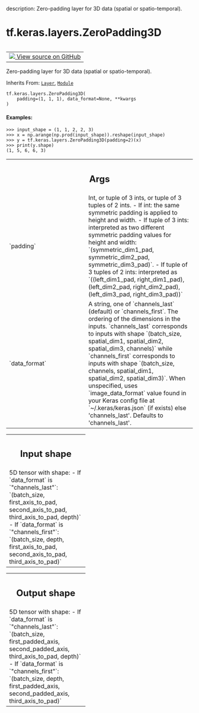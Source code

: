 description: Zero-padding layer for 3D data (spatial or spatio-temporal).

<div itemscope itemtype="http://developers.google.com/ReferenceObject">
<meta itemprop="name" content="tf.keras.layers.ZeroPadding3D" />
<meta itemprop="path" content="Stable" />
<meta itemprop="property" content="__init__"/>
</div>

# tf.keras.layers.ZeroPadding3D

<!-- Insert buttons and diff -->

<table class="tfo-notebook-buttons tfo-api nocontent" align="left">
<td>
  <a target="_blank" href="https://github.com/keras-team/keras/tree/v2.15.0/keras/layers/reshaping/zero_padding3d.py#L29-L164">
    <img src="https://www.tensorflow.org/images/GitHub-Mark-32px.png" />
    View source on GitHub
  </a>
</td>
</table>



Zero-padding layer for 3D data (spatial or spatio-temporal).

Inherits From: [`Layer`](../../../tf/keras/layers/Layer.md), [`Module`](../../../tf/Module.md)

<pre class="devsite-click-to-copy prettyprint lang-py tfo-signature-link">
<code>tf.keras.layers.ZeroPadding3D(
    padding=(1, 1, 1), data_format=None, **kwargs
)
</code></pre>



<!-- Placeholder for "Used in" -->


#### Examples:



```
>>> input_shape = (1, 1, 2, 2, 3)
>>> x = np.arange(np.prod(input_shape)).reshape(input_shape)
>>> y = tf.keras.layers.ZeroPadding3D(padding=2)(x)
>>> print(y.shape)
(1, 5, 6, 6, 3)
```

<!-- Tabular view -->
 <table class="responsive fixed orange">
<colgroup><col width="214px"><col></colgroup>
<tr><th colspan="2"><h2 class="add-link">Args</h2></th></tr>

<tr>
<td>
`padding`<a id="padding"></a>
</td>
<td>
Int, or tuple of 3 ints, or tuple of 3 tuples of 2 ints.
- If int: the same symmetric padding
  is applied to height and width.
- If tuple of 3 ints:
  interpreted as two different
  symmetric padding values for height and width:
  `(symmetric_dim1_pad, symmetric_dim2_pad, symmetric_dim3_pad)`.
- If tuple of 3 tuples of 2 ints:
  interpreted as
  `((left_dim1_pad, right_dim1_pad), (left_dim2_pad,
    right_dim2_pad), (left_dim3_pad, right_dim3_pad))`
</td>
</tr><tr>
<td>
`data_format`<a id="data_format"></a>
</td>
<td>
A string,
one of `channels_last` (default) or `channels_first`.
The ordering of the dimensions in the inputs.
`channels_last` corresponds to inputs with shape
`(batch_size, spatial_dim1, spatial_dim2, spatial_dim3, channels)`
while `channels_first` corresponds to inputs with shape
`(batch_size, channels, spatial_dim1, spatial_dim2, spatial_dim3)`.
When unspecified, uses
`image_data_format` value found in your Keras config file at
 `~/.keras/keras.json` (if exists) else 'channels_last'.
Defaults to 'channels_last'.
</td>
</tr>
</table>



<!-- Tabular view -->
 <table class="responsive fixed orange">
<colgroup><col width="214px"><col></colgroup>
<tr><th colspan="2"><h2 class="add-link">Input shape</h2></th></tr>
<tr class="alt">
<td colspan="2">
5D tensor with shape:
- If `data_format` is `"channels_last"`:
    `(batch_size, first_axis_to_pad, second_axis_to_pad,
    third_axis_to_pad, depth)`
- If `data_format` is `"channels_first"`:
    `(batch_size, depth, first_axis_to_pad, second_axis_to_pad,
    third_axis_to_pad)`
</td>
</tr>

</table>



<!-- Tabular view -->
 <table class="responsive fixed orange">
<colgroup><col width="214px"><col></colgroup>
<tr><th colspan="2"><h2 class="add-link">Output shape</h2></th></tr>
<tr class="alt">
<td colspan="2">
5D tensor with shape:
- If `data_format` is `"channels_last"`:
    `(batch_size, first_padded_axis, second_padded_axis,
    third_axis_to_pad, depth)`
- If `data_format` is `"channels_first"`:
    `(batch_size, depth, first_padded_axis, second_padded_axis,
      third_axis_to_pad)`
</td>
</tr>

</table>



